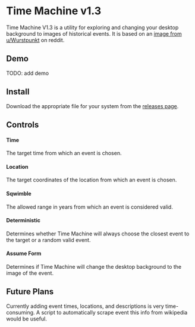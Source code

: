 # Time Machine v1.3

Time Machine V1.3 is a utility for exploring and changing your desktop background to images of historical events. It is based on an [image from u/Wurstpunkt](https://www.reddit.com/r/thomastheplankengine/comments/12hnk37/in_a_dream_i_had_a_software_that_allowed_me_to/) on reddit.

## Demo

TODO: add demo

## Install

Download the appropriate file for your system from the [releases page](https://github.com/RiaruAzaki/time-machine/releases).

## Controls

#### Time

The target time from which an event is chosen.

#### Location

The target coordinates of the location from which an event is chosen.

#### Sqwimble

The allowed range in years from which an event is considered valid.

#### Deterministic

Determines whether Time Machine will always choose the closest event to the target or a random valid event.

#### Assume Form

Determines if Time Machine will change the desktop background to the image of the event.

## Future Plans

Currently adding event times, locations, and descriptions is very time-consuming. A script to automatically scrape event this info from wikipedia would be useful.
